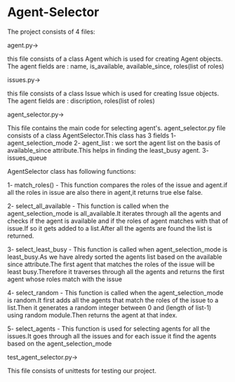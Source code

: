 # Agent-Selector

The project consists of 4 files:

agent.py->

this file consists of a class Agent which is used for creating Agent objects.
The agent fields are : name, is_available, available_since, roles(list of roles)

issues.py->

this file consists of a class Issue which is used for creating Issue objects.
The agent fields are : discription, roles(list of roles)

agent_selector.py->

This file contains the main code for selecting agent's.
agent_selector.py file consists of a class AgentSelector.This class has 3 fields
1- agent_selection_mode
2- agent_list : we sort the agent list on the basis of available_since attribute.This helps in finding the least_busy agent.
3- issues_queue

AgentSelector class has following functions:

1- match_roles() - This function compares the roles of the issue and agent.if all the roles in issue are also there in agent,it returns true else false.

2- select_all_available - This function is called when the agent_selection_mode is all_available.It iterates through all the agents and checks if the agent is available and if the roles of agent matches with that of issue.If so it gets added to a list.After all the agents are found the list is returned.

3- select_least_busy - This function is called when agent_selection_mode is least_busy.As we have alredy sorted the agents list based on the available since attribute.The first agent that matches the roles of the issue will be least busy.Therefore it traverses through all the agents and returns the first agent whose roles match with the issue

4- select_random - This function is called when the agent_selection_mode is random.It first adds all the agents that match the roles of the issue to a list.Then it generates a random integer between 0 and (length of list-1) using random module.Then returns the agent at that index.

5- select_agents - This function is used for selecting agents for all the issues.It goes through all the issues and for each issue it find the agents based on the agent_selection_mode

test_agent_selector.py->

This file consists of unittests for testing our project.
